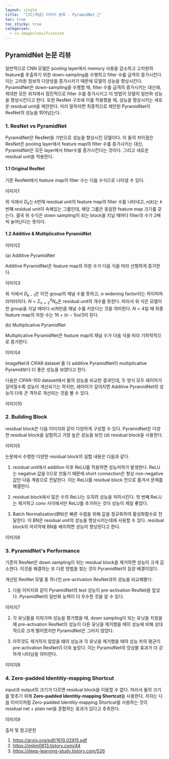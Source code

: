 ```yaml
---
layout: single
title:  "[IC/개념] 이미지 분류 - PyramidNet 🐫"
toc: true
toc_sticky: true
categories:
  - cv-imageclassification
---
```


## PyramidNet 논문 리뷰

일반적으로 CNN 모델은 pooling layer에서 memory 사용을 감소하고 고차원의 feature를 추출하기 위한 down-sampling을 수행하고 filter 수를 급격히 증가시킨다. 이는 고차원 정보의 다양성을 증가시키기 때문에 모델의 성능을 향상시킨다. PyramidNet은 down-sampling을 수행할 때, filter 수를 급격히 증가시키는 대신에, 최대한 모든 위치에서 점진적으로 filter 수를 증가시키고 이 방법이 모델의 일반화 성능을 향상시킨다고 한다. 또한 ResNet 구조에 이를 적용했을 때, 성능을 향상시키는 새로운 residual unit을 제안한다. 미리 말하자면 최종적으로 제안된 PyramidNet이 ResNet의 성능을 뛰어넘는다.

### 1. ResNet vs PyramidNet

PyramidNet은 ResNet을 기반으로 성능을 향상시킨 모델이다. 이 둘의 차이점은 ResNet은 pooling layer에서 feature map의 filter 수를 증가시키는 대신, PyramidNet은 모든 layer에서 filter수를 증가시킨다는 것이다. 그리고 새로운 residual unit을 적용한다.

#### 1.1 Original ResNet 

기존 ResNet에서 feature map의 filter 수는 다음 수식으로 나타낼 수 있다. 

이미지1

위 식에서 $D_k$는 $k$번재 residual unit의 feature map의 filter 수를 나타내고, $n(k)$는 $k$번째 residual unit이 속해있는 그룹인데, 해당 그룹은 동일한 feature map 크기를 갖는다. 결국 위 수식은 down sampling이 되는 block을 지날 때마다 filter의 수가 2배씩 늘어난다는 뜻이다.

#### 1.2 Additive & Multiplicative PyramidNet

이미지2

(a) Additive PyramidNet

Additive PyramidNet은 feature map의 차원 수가 다음 식을 따라 선형하게 증가한다.

이미지3

위 식에서 $D_{k-1}$은 이전 group의 채널 수를 뜻하고, $α$ widening factor라는 하이퍼파라미터이다. $N=Σ^4_{n=2}N_n$은 residual unit의 개수를 뜻한다. 따라서 위 식은 모델이 한 group을 지날 때마다 $α/N$만큼 채널 수를 키운다는 것을 의미한다. $N=4$일 때 최종 feature map의 차원 수는 $16 + (n-1)α/3$이 된다.

(b) Multiplicative PyramidNet

Multiplicative PyramidNet은 feature map의 채널 수가 다음 식을 따라 기하학적으로 증가한다.

이미지4

ImageNet과 CIFAR dataset 둘 다 additive PyramidNet이 multiplicative Pyramid보다 더 좋은 성능을 보였다고 한다.

다음은 CIFAR-100 dataset에서 둘의 성능을 비교한 결과인데, 두 방식 모두 레이어가 깊어질수록 성능이 개선되기는 하지만, 레이어가 깊어지면 Additive PyramidNet의 성능이 더욱 큰 격차로 개선되는 것을 볼 수 있다.

이미지10

### 2. Building Block

residual block은 다음 이미지와 같이 다양하게 구성할 수 있다. PyramidNet은 다양한 residual block을 실험하고 가장 높은 성능을 보인 (d) residual block을 사용한다.

이미지5

논문에서 수행한 다양한 residual block의 실험 내용은 다음과 같다.

1. residual unit에서 addition 이후 ReLU를 적용하면 성능저하가 발생한다. ReLU는 negative 값을 0으로 만들기 때문에 short connection은 항상 non-negative 값만 다음 계층으로 전달한다. 이는 ReLU를 residual block 안으로 옮겨서 문제를 해결한다.

2. residual block에서 많은 수의 ReLU는 오히려 성능을 저하시킨다. 첫 번째 ReLU는 제거하고 conv 사이에서만 ReLU를 추가하는 것이 성능이 제일 좋았다.

3. Batch Normalization(BN)은 빠른 수렴을 위해 값을 정규화하여 활성화함수로 전달한다. 이 BN은 residual unit의 성능을 향상시키는데에 사용할 수 있다. residual block의 마지막에 BN을 배치하면 성능이 향상된다고 한다.

이미지6

### 3. PyramidNet's Performance

기존의 ResNet은 down sampling이 되는 residual block을 제거하면 성능이 크게 감소한다. 이것을 해결하는 또 다른 방법을 찾는 것이 PyramidNet의 등장 배경이었다. 

개선된 ResNet 모델 중 하나인 pre-activation ResNet과의 성능을 비교해봤다.

1) 다음 이미지와 같이 PyramidNet의 test 성능이 pre-activation ResNet을 앞섰다. PyramidNet의 일반화 능력이 더 우수한 것을 알 수 있다.

이미지7

2) 각 유닛들을 지워가며 성능을 평가했을 때, down sampling이 되는 유닛을 지웠을 때 pre-activation ResNet의 성능이 다른 유닛을 제거했을 때의 성능에 비해 상대적으로 크게 떨어졌지만 PyramidNet은 그러지 않았다.

3) 아무것도 제거하지 않았을 떄의 성능과 각 유닛을 제거했을 때의 성능 차의 평균이 pre-activation ResNet이 더욱 높았다. 이는 PyramidNet의 앙상블 효과가 더 강하게 나타남을 의미한다.

이미지8


### 4. Zero-padded Identitiy-mapping Shortcut

input과 output의 크기가 다르면 residual block을 이용할 수 없다. 따라서 둘의 크기를 맞추기 위해 **Zero-padded Identitiy-mapping Shortcut**을 사용한다. 저자는 다음 이미지처럼 Zero-padded Identitiy-mapping Shortcut을 사용하는 것이 residual net + plain net을 혼합하는 효과가 있다고 추측한다.

이미지9


출처 및 참고문헌 

1. https://arxiv.org/pdf/1610.02915.pdf
2. https://imlim0813.tistory.com/44
3. https://deep-learning-study.tistory.com/526

